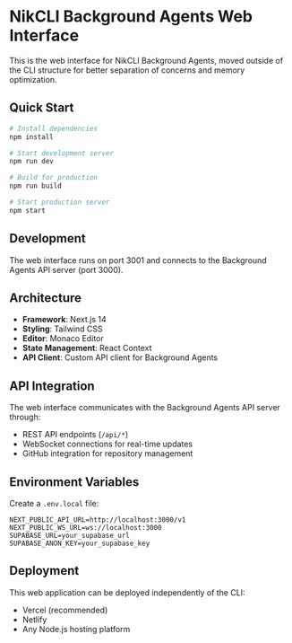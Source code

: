 # NikCLI Background Agents Web Interface

This is the web interface for NikCLI Background Agents, moved outside of the CLI structure for better separation of concerns and memory optimization.

## Quick Start

```bash
# Install dependencies
npm install

# Start development server
npm run dev

# Build for production
npm run build

# Start production server
npm start
```

## Development

The web interface runs on port 3001 and connects to the Background Agents API server (port 3000).

## Architecture

- **Framework**: Next.js 14
- **Styling**: Tailwind CSS
- **Editor**: Monaco Editor
- **State Management**: React Context
- **API Client**: Custom API client for Background Agents

## API Integration

The web interface communicates with the Background Agents API server through:
- REST API endpoints (`/api/*`)
- WebSocket connections for real-time updates
- GitHub integration for repository management

## Environment Variables

Create a `.env.local` file:

```env
NEXT_PUBLIC_API_URL=http://localhost:3000/v1
NEXT_PUBLIC_WS_URL=ws://localhost:3000
SUPABASE_URL=your_supabase_url
SUPABASE_ANON_KEY=your_supabase_key
```

## Deployment

This web application can be deployed independently of the CLI:
- Vercel (recommended)
- Netlify
- Any Node.js hosting platform